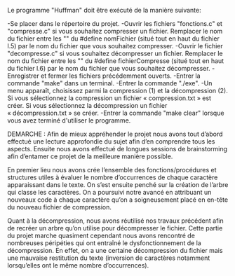 Le programme "Huffman" doit être exécuté de la manière suivante:

-Se placer dans le répertoire du projet.
-Ouvrir les fichiers "fonctions.c" et "compresse.c" si vous    souhaitez compresser un fichier. Remplacer le nom du fichier entre les "" du #define nomFichier (situé tout en haut du fichier l.5) par le nom du fichier que vous souhaitez compresser.
-Ouvrir le fichier "decompresse.c" si vous souhaitez décompresser un fichier. Remplacer le nom du fichier entre les "" du #define fichierCompresse (situé tout en haut du fichier l.6) par le nom du fichier que vous souhaitez décompresser.
-Enregistrer et fermer les fichiers précédemment ouverts.
-Entrer la commande "make" dans un terminal.
-Entrer la commande "./exe".
-Un menu apparaît, choisissez parmi la compression (1) et la décompression (2). Si vous sélectionnez la compression un fichier « compression.txt » est créer. Si vous sélectionnez la décompression un fichier « décompression.txt » se créer.
-Entrer la commande "make clear" lorsque vous avez terminé d'utiliser le programme.

DEMARCHE :
Afin de mieux appréhender le projet nous avons tout d’abord effectué une lecture approfondie du sujet afin d’en comprendre tous les aspects. Ensuite nous avons effectué de longues sessions de brainstorming afin d’entamer ce projet de la meilleure manière possible. 

En premier lieu nous avons crée l’ensemble des fonctions/procédures et structures utiles à évaluer le nombre d’occurrences de chaque caractère apparaissant dans le texte. On s’est ensuite penché sur la création de l’arbre qui classe les caractères. On a poursuivi notre avancé en attribuant un nouveaux code à chaque caractère qu’on a soigneusement placé en en-tête du nouveau fichier de compression.

Quant à la décompression, nous avons réutilisé nos travaux précédent afin de recréer un arbre qu’on utilise pour décompresser le fichier. Cette partie du projet marche quasiment cependant nous avons rencontré de nombreuses péripéties qui ont entraîné le dysfonctionnement de la décompression. En effet, on a une certaine décompression du fichier mais une mauvaise restitution du texte (inversion de caractères notamment lorsqu’elles ont le même nombre d’occurrences).